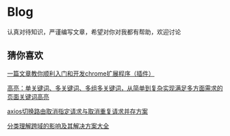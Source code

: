 # Blog

认真对待知识，严谨编写文章，希望对你对我都有帮助，欢迎讨论

## 猜你喜欢
[一篇文章教你顺利入门和开发chrome扩展程序（插件）](https://github.com/pekonchan/Blog/issues/8)  

[高亮：单关键词、多关键词、多组多关键词，从简单到复杂实现满足多方面需求的页面关键词高亮](https://github.com/pekonchan/Blog/issues/7)  

[axios切换路由取消指定请求与取消重复请求并存方案](https://github.com/pekonchan/Blog/issues/1)  

[分类理解跨域的影响及其解决方案大全](https://github.com/pekonchan/Blog/issues/9)  
